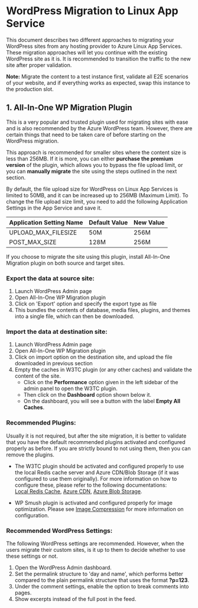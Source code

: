 # WordPress Migration to Linux App Service

This document describes two different approaches to migrating your WordPress sites from any hosting provider to Azure Linux App Services. These migration approaches will let you continue with the existing WordPress site as it is. It is recommended to transition the traffic to the new site after proper validation.

**Note:** Migrate the content to a test instance first, validate all E2E scenarios of your website, and if everything works as expected, swap this instance to the production slot.
 

## 	1. All-In-One WP Migration Plugin

This is a very popular and trusted plugin used for migrating sites with ease and is also recommended by the Azure WordPress team. However, there are certain things that need to be taken care of before starting on the WordPress migration.


This approach is recommended for smaller sites where the content size is less than 256MB. If it is more, you can either **purchase the premium version** of the plugin, which allows you to bypass the file upload limit, or you can **manually migrate** the site using the steps outlined in the next section.


By default, the file upload size for WordPress on Linux App Services is limited to 50MB, and it can be increased up to 256MB (Maximum Limit). To change the file upload size limit, you need to add the following Application Settings in the App Service and save it.


|    Application Setting Name    | Default Value | New Value   |
|--------------------------------|---------------|-------------|
|    UPLOAD_MAX_FILESIZE         |      50M      |   256M      |
|    POST_MAX_SIZE               |      128M     |   256M      |    
    

If you choose to migrate the site using this plugin, install All-In-One Migration plugin on both source and target sites.

### Export the data at source site: 
1.	Launch WordPress Admin page
2.	Open All-In-One WP Migration plugin
3.	Click on 'Export' option and specify the export type as file
4.	This bundles the contents of database, media files, plugins, and themes into a single file, which can then be downloaded.

### Import the data at destination site: 
1.  Launch WordPress Admin page
2.	Open All-In-One WP Migration plugin
3.	Click on import option on the destination site, and upload the file downloaded in previous section
4.	Empty the caches in W3TC plugin (or any other caches) and validate the content of the site.
    - Click on the **Performance** option given in the left sidebar of the admin panel to open the W3TC plugin.
    - Then click on the **Dashboard** option shown below it.
    - On the dashboard, you will see a button with the label **Empty All Caches**.


### Recommended Plugins:
Usually it is not required, but after the site migration, it is better to validate that you have the default recommended plugins activated and configured properly as before. If you are strictly bound to not using them, then you can remove the plugins.

- The W3TC plugin should be activated and configured properly to use the local Redis cache server and Azure CDN/Blob Storage (if it was configured to use them originally). For more information on how to configure these, please refer to the following documentations:<br> [Local Redis Cache](./wordpress_local_redis_cache), [Azure CDN](./wordpress_azure_cdn), [Azure Blob Storage](./wordpress_azure_blob_storage).

- WP Smush plugin is activated and configured properly for image optimization. Please see [Image Compression](./wordpress_image_compression.md) for more information on configuration.


### Recommended WordPress Settings:
The following WordPress settings are recommended. However, when the users migrate their custom sites, is it up to them to decide whether to use these settings or not.

1. Open the WordPress Admin dashboard.
2. Set the permalink structure to 'day and name', which performs better compared to the plain permalink structure that uses the format **?p=123**.
3. Under the comment settings, enable the option to break comments into pages.
4. Show excerpts instead of the full post in the feed.
